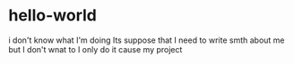 # hello-world
i don't know what I'm doing
Its suppose that I need to write smth about me but I don't wnat to
I only do it cause my project
